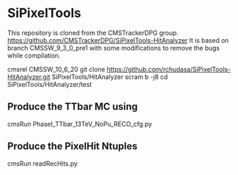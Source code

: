 # SiPixelTools
This repository is cloned from the CMSTrackerDPG group. https://github.com/CMSTrackerDPG/SiPixelTools-HitAnalyzer
It is based on branch CMSSW_9_3_0_pre1 with some modifications to remove the bugs while compilation. 

cmsrel CMSSW_10_6_20
git clone https://github.com/rchudasa/SiPixelTools-HitAnalyzer.git SiPixelTools/HitAnalyzer
scram b -j8
cd SiPixelTools/HitAnalyzer/test

## Produce the TTbar MC using 
cmsRun PhaseI_TTbar_13TeV_NoPu_RECO_cfg.py

## Produce the PixelHit Ntuples
cmsRun readRecHits.py

